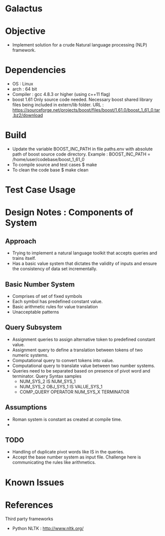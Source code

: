 Galactus
=========

# Objective #

  * Implement solution for a crude Natural language processing (NLP) framework.

# Dependencies #
 * OS : Linux
 * arch : 64 bit
 * Compiler : gcc 4.8.3 or higher (using c++11 flag)
 * boost 1.61
   Only source code needed. Necessary boost shared library files being included in extern/lib folder. 
   URL : https://sourceforge.net/projects/boost/files/boost/1.61.0/boost_1_61_0.tar.bz2/download 

# Build #
 * Update the variable BOOST_INC_PATH in file paths.env with absolute path of boost source code directory. 
   Example : BOOST_INC_PATH = /home/user/codebase/boost_1_61_0
 * To compile source and test cases 
    $ make 
 * To clean the code base
    $ make clean

# Test Case Usage #

# Design Notes : Components of System #

## Approach ##
 + Trying to implement a natural language toolkit that accepts queries and trains
   itself. 
 + Has a basic value system that dictates the validity of inputs and ensure the 
   consistency of data set incrementally.

## Basic Number System ##
  - Comprises of set of fixed symbols
  - Each symbol has predefined constant value.
  - Basic arithmetic rules for value translation
  - Unacceptable patterns
 
## Query Subsystem ##
  - Assignment queries to assign alternative token to predefined constant value.
  - Assignment query to define a translation between tokens of two numeric systems.
  - Computational query to convert tokens into value.
  - Computational query to translate value between two number systems.
  - Queries need to be separated based on presence of pivot word and terminator.
    Query Syntax samples
     * NUM_SYS_2 IS NUM_SYS_1
     * NUM_SYS_2 OBJ_SYS_1 IS VALUE_SYS_1
     * COMP_QUERY OPERATOR NUM_SYS_X TERMINATOR
       
 
## Assumptions ##

 + Roman system is constant as created at compile time.
 + 
  
## TODO ##

* Handling of duplicate pivot words like IS in the queries.
* Accept the base number system as input file. Challenge here is communicating the rules like arithmetics.


# Known Issues #


# References #

Third party frameworks

* Python NLTK : http://www.nltk.org/
 
